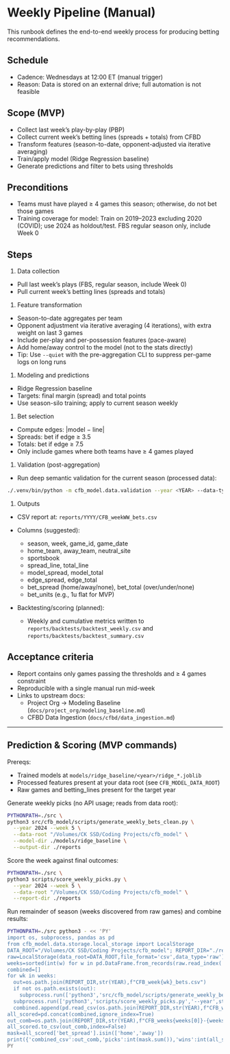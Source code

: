 # Weekly Pipeline (Manual)

This runbook defines the end-to-end weekly process for producing betting recommendations.

## Schedule

- Cadence: Wednesdays at 12:00 ET (manual trigger)
- Reason: Data is stored on an external drive; full automation is not feasible

## Scope (MVP)

- Collect last week’s play-by-play (PBP)
- Collect current week’s betting lines (spreads + totals) from CFBD
- Transform features (season-to-date, opponent-adjusted via iterative averaging)
- Train/apply model (Ridge Regression baseline)
- Generate predictions and filter to bets using thresholds

## Preconditions

- Teams must have played ≥ 4 games this season; otherwise, do not bet those games
- Training coverage for model: Train on 2019–2023 excluding 2020 (COVID); use 2024 as holdout/test.
  FBS regular season only, include Week 0

## Steps

1. Data collection

- Pull last week’s plays (FBS, regular season, include Week 0)
- Pull current week’s betting lines (spreads and totals)

1. Feature transformation

- Season-to-date aggregates per team
- Opponent adjustment via iterative averaging (4 iterations), with extra weight on last 3 games
- Include per-play and per-possession features (pace-aware)
- Add home/away control to the model (not to the stats directly)
- Tip: Use `--quiet` with the pre-aggregation CLI to suppress per-game logs on long runs

1. Modeling and predictions

- Ridge Regression baseline
- Targets: final margin (spread) and total points
- Use season-silo training; apply to current season weekly

1. Bet selection

- Compute edges: |model − line|
- Spreads: bet if edge ≥ 3.5
- Totals: bet if edge ≥ 7.5
- Only include games where both teams have ≥ 4 games played

1. Validation (post-aggregation)

- Run deep semantic validation for the current season (processed data):

```bash
./.venv/bin/python -m cfb_model.data.validation --year <YEAR> --data-type processed --deep
```

1. Outputs

- CSV report at: `reports/YYYY/CFB_weekWW_bets.csv`
- Columns (suggested):
  - season, week, game_id, game_date
  - home_team, away_team, neutral_site
  - sportsbook
  - spread_line, total_line
  - model_spread, model_total
  - edge_spread, edge_total
  - bet_spread (home/away/none), bet_total (over/under/none)
  - bet_units (e.g., 1u flat for MVP)

- Backtesting/scoring (planned):
  - Weekly and cumulative metrics written to `reports/backtests/backtest_weekly.csv` and `reports/backtests/backtest_summary.csv`

## Acceptance criteria

- Report contains only games passing the thresholds and ≥ 4 games constraint
- Reproducible with a single manual run mid-week
- Links to upstream docs:
  - Project Org → Modeling Baseline (`docs/project_org/modeling_baseline.md`)
  - CFBD Data Ingestion (`docs/cfbd/data_ingestion.md`)

---

## Prediction & Scoring (MVP commands)

Prereqs:
- Trained models at `models/ridge_baseline/<year>/ridge_*.joblib`
- Processed features present at your data root (see `CFB_MODEL_DATA_ROOT`)
- Raw games and betting_lines present for the target year

Generate weekly picks (no API usage; reads from data root):

```bash
PYTHONPATH=./src \
python3 src/cfb_model/scripts/generate_weekly_bets_clean.py \
  --year 2024 --week 5 \
  --data-root "/Volumes/CK SSD/Coding Projects/cfb_model" \
  --model-dir ./models/ridge_baseline \
  --output-dir ./reports
```

Score the week against final outcomes:

```bash
PYTHONPATH=./src \
python3 scripts/score_weekly_picks.py \
  --year 2024 --week 5 \
  --data-root "/Volumes/CK SSD/Coding Projects/cfb_model" \
  --report-dir ./reports
```

Run remainder of season (weeks discovered from raw games) and combine results:

```bash
PYTHONPATH=./src python3 - << 'PY'
import os, subprocess, pandas as pd
from cfb_model.data.storage.local_storage import LocalStorage
DATA_ROOT="/Volumes/CK SSD/Coding Projects/cfb_model"; REPORT_DIR="./reports"; MODEL_DIR="./models/ridge_baseline"; YEAR=2024
raw=LocalStorage(data_root=DATA_ROOT,file_format='csv',data_type='raw')
weeks=sorted(int(w) for w in pd.DataFrame.from_records(raw.read_index('games',{'year':YEAR}))['week'].dropna().unique() if int(w)>=6)
combined=[]
for wk in weeks:
  out=os.path.join(REPORT_DIR,str(YEAR),f"CFB_week{wk}_bets.csv")
  if not os.path.exists(out):
    subprocess.run(['python3','src/cfb_model/scripts/generate_weekly_bets_clean.py','--year',str(YEAR),'--week',str(wk),'--data-root',DATA_ROOT,'--model-dir',MODEL_DIR,'--output-dir',REPORT_DIR],check=True)
  subprocess.run(['python3','scripts/score_weekly_picks.py','--year',str(YEAR),'--week',str(wk),'--data-root',DATA_ROOT,'--report-dir',REPORT_DIR],check=True)
  combined.append(pd.read_csv(os.path.join(REPORT_DIR,str(YEAR),f"CFB_week{wk}_bets_scored.csv")))
all_scored=pd.concat(combined,ignore_index=True)
out_comb=os.path.join(REPORT_DIR,str(YEAR),f"CFB_weeks{weeks[0]}-{weeks[-1]}_bets_scored_combined.csv")
all_scored.to_csv(out_comb,index=False)
mask=all_scored['bet_spread'].isin(['home','away'])
print({'combined_csv':out_comb,'picks':int(mask.sum()),'wins':int(all_scored.loc[mask,'pick_win'].sum()),'hit_rate':round(float(all_scored.loc[mask,'pick_win'].mean()),3)})
PY
```
